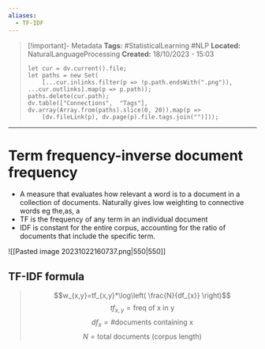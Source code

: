 ```yaml
---
aliases:
  - TF-IDF
---
```


> [!important]- Metadata
> **Tags:** #StatisticalLearning #NLP
> **Located:** NaturalLanguageProcessing
> **Created:** 18/10/2023 - 15:03
> ```dataviewjs
> let cur = dv.current().file;
> let paths = new Set(
>     [...cur.inlinks.filter(p => !p.path.endsWith(".png")), ...cur.outlinks].map(p => p.path));
> paths.delete(cur.path);
> dv.table(["Connections",  "Tags"], dv.array(Array.from(paths).slice(0, 20)).map(p =>
>     [dv.fileLink(p), dv.page(p).file.tags.join("")]));
> ```

___
# Term frequency-inverse document frequency
-  A measure that evaluates how relevant a word is to a document in a collection of documents. Naturally gives low weighting to connective words eg the,as, a
- TF is the frequency of any term in an individual document 
- IDF is constant for the entire corpus, accounting for the ratio of documents that include the specific term. 

![[Pasted image 20231022160737.png|550|550]]

## TF-IDF formula 
>$$w_{x,y}=tf_{x,y}*\log\left( \frac{N}{df_{x}} \right)$$
>$$tf_{x,y}=\text{freq of x in y}$$
$$df_{x}=\text{\# documents containing x}$$
$$N=\text{total documents (corpus length)}$$
